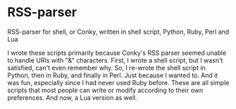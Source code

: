# RSS-parser
RSS-parser for shell, or Conky, written in shell script, Python, Ruby, Perl and Lua

I wrote these scripts primarily because Conky's RSS parser seemed unable to handle URIs with "&" characters. First, I wrote a shell script, but I wasn't satisfied, can't even remember why. So, I re-wrote the shell script in Python, then in Ruby, and finally in Perl. Just because I wanted to. And it was fun, especially since I had never used Ruby before. These are all simple scripts that most people can write or modify according to their own preferences.
And now, a Lua version as well. 
